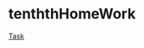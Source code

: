 # tenththHomeWork

[Task](https://netology.ru/profile/program/jdcp-java-6/lessons/232132/lesson_items/1231255)
